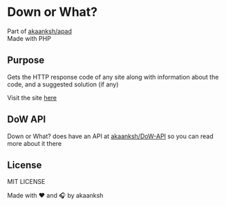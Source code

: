 # Down or What?
Part of [akaanksh/apad][apad-repo]<br>
Made with PHP

## Purpose
Gets the HTTP response code of any site along with information about the code, and a suggested solution (if any)

Visit the site [here][dow-site]

## DoW API
Down or What? does have an API at [akaanksh/DoW-API][dow-api] so you can read more about it there

## License
MIT LICENSE<br>

Made with :heart: and :headphones: by akaanksh

[apad-repo]: https://github.com/akaanksh/apad
[dow-site]: https://dow.akaanksh.ga/
[dow-api]: https://github.com/akaanksh/dow-api

